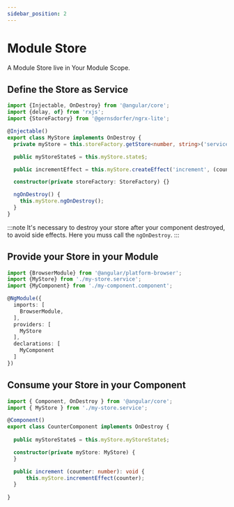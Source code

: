 ```yaml
---
sidebar_position: 2
---
```


# Module Store

A Module Store live in Your Module Scope.

## Define the Store as Service

```ts title="my-store.service.ts"
import {Injectable, OnDestroy} from '@angular/core';
import {delay, of} from 'rxjs';
import {StoreFactory} from '@gernsdorfer/ngrx-lite';

@Injectable()
export class MyStore implements OnDestroy {
  private myStore = this.storeFactory.getStore<number, string>('serviceCounter');

  public myStoreState$ = this.myStore.state$;

  public incrementEffect = this.myStore.createEffect('increment', (counter: number = 0) => of(counter + 1));

  constructor(private storeFactory: StoreFactory) {}

  ngOnDestroy() {
    this.myStore.ngOnDestroy();
  }
} 
```

:::note It's necessary to destroy your store after your component destroyed, to avoid side effects. Here you muss call
the `ngOnDestroy`.
:::

## Provide your Store in your Module

```ts title="my-app.module.ts"
import {BrowserModule} from '@angular/platform-browser';
import {MyStore} from './my-store.service';
import {MyComponent} from './my-component.component';

@NgModule({
  imports: [
    BrowserModule,
  ],
  providers: [
    MyStore
  ],
  declarations: [
    MyComponent
  ]
})
```

## Consume your Store in your Component

```ts title="my-component.component.ts"
import { Component, OnDestroy } from '@angular/core';
import { MyStore } from './my-store.service';

@Component()
export class CounterComponent implements OnDestroy {
  
  public myStoreState$ = this.myStore.myStoreState$;

  constructor(private myStore: MyStore) {
  }

  public increment (counter: number): void {
      this.myStore.incrementEffect(counter);
  }
  
}
```

